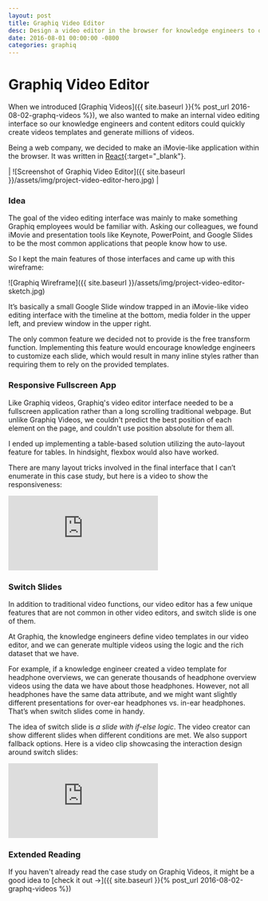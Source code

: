```yaml
---
layout: post
title: Graphiq Video Editor
desc: Design a video editor in the browser for knowledge engineers to organize Graphiq content into engaging and scalable videos.
date: 2016-08-01 00:00:00 -0800
categories: graphiq
---
```


# Graphiq Video Editor

When we introduced [Graphiq Videos]({{ site.baseurl }}{% post_url 2016-08-02-graphq-videos %}), we also wanted to make an internal video editing interface so our knowledge engineers and content editors could quickly create videos templates and generate millions of videos.

Being a web company, we decided to make an iMovie-like application within the browser. It was written in [React](https://facebook.github.io/react/){:target="_blank"}.

| ![Screenshot of Graphiq Video Editor]({{ site.baseurl }}/assets/img/project-video-editor-hero.jpg) |

### Idea

The goal of the video editing interface was mainly to make something Graphiq employees would be familiar with. Asking our colleagues, we found iMovie and presentation tools like Keynote, PowerPoint, and Google Slides to be the most common applications that people know how to use.

So I kept the main features of those interfaces and came up with this wireframe:

![Graphiq Wireframe]({{ site.baseurl }}/assets/img/project-video-editor-sketch.jpg)

It’s basically a small Google Slide window trapped in an iMovie-like video editing interface with the timeline at the bottom, media folder in the upper left, and preview window in the upper right.

The only common feature we decided not to provide is the free transform function. Implementing this feature would encourage knowledge engineers to customize each slide, which would result in many inline styles rather than requiring them to rely on the provided templates.

### Responsive Fullscreen App

Like Graphiq videos, Graphiq's video editor interface needed to be a fullscreen application rather than a long scrolling traditional webpage. But unlike Graphiq Videos, we couldn't predict the best position of each element on the page, and couldn't use position absolute for them all.

I ended up implementing a table-based solution utilizing the auto-layout feature for tables. In hindsight, flexbox would also have worked.

There are many layout tricks involved in the final interface that I can’t enumerate in this case study, but here is a video to show the responsiveness:

<div class="p">
	<div class="video-wrap">
		<iframe class="video" src="https://www.youtube.com/embed/dXYuYcCb2PE?rel=0&amp;showinfo=0" frameborder="0" allowfullscreen></iframe>
	</div>
</div>

### Switch Slides

In addition to traditional video functions, our video editor has a few unique features that are not common in other video editors, and switch slide is one of them.

At Graphiq, the knowledge engineers define video templates in our video editor, and we can generate multiple videos using the logic and the rich dataset that we have.

For example, if a knowledge engineer created a video template for headphone overviews, we can generate thousands of headphone overview videos using the data we have about those headphones. However, not all headphones have the same data attribute, and we might want slightly different presentations for over-ear headphones vs. in-ear headphones. That’s when switch slides come in handy.

The idea of switch slide is _a slide with if-else logic_. The video creator can show different slides when different conditions are met. We also support fallback options. Here is a video clip showcasing the interaction design around switch slides:

<div class="p">
	<div class="video-wrap">
		<iframe class="video" src="https://www.youtube.com/embed/6UFApACnfjk?rel=0&amp;showinfo=0" frameborder="0" allowfullscreen></iframe>
	</div>
</div>

### Extended Reading

If you haven't already read the case study on Graphiq Videos, it might be a good idea to [check it out &#8594;]({{ site.baseurl }}{% post_url 2016-08-02-graphq-videos %})
